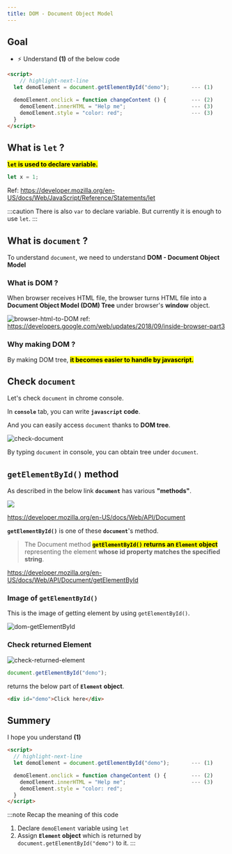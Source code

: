 ```yaml
---
title: DOM - Document Object Model
---
```


## Goal
- ⚡ Understand **(1)** of the below code

```html title="js-test1.html"
<script>
    // highlight-next-line
  let demoElement = document.getElementById("demo");       --- (1)

  demoElement.onclick = function changeContent () {        --- (2)
    demoElement.innerHTML = "Help me";                     --- (3)
    demoElement.style = "color: red";                      --- (3)
  }
</script>
```

## What is `let` ?
**<mark>`let` is used to declare variable.</mark>**

```js
let x = 1;
```

Ref: https://developer.mozilla.org/en-US/docs/Web/JavaScript/Reference/Statements/let

:::caution
There is also `var` to declare variable. But currently it is enough to use `let`.
:::


## What is `document` ?

To understand `document`, we need to understand **DOM - Document Object Model**


### What is DOM ?
When browser receives HTML file, the browser turns HTML file into a **Document Object Model (DOM) Tree** under browser's **window** object.

![browser-html-to-DOM](https://coderhackers-1304676641.cos.ap-tokyo.myqcloud.com/docs/img/2020-05-02-01-53-13.png)
ref: https://developers.google.com/web/updates/2018/09/inside-browser-part3

### Why making DOM ?
By making DOM tree, **<mark>it becomes easier to handle by javascript.</mark>**


## Check `document`
Let's check `document` in chrome console.

In **`console`** tab, you can write **`javascript` code**.

And you can easily access `document` thanks to **DOM tree**.

![check-document](https://coderhackers-1304676641.cos.ap-tokyo.myqcloud.com/docs/img/20200501_053737.gif)

By typing `document` in console, you can obtain tree under `document`.


## `getElementById()` method

As described in the below link **`document`** has various **"methods"**.

![](https://coderhackers-1304676641.cos.ap-tokyo.myqcloud.com/20200523_171309.gif)

https://developer.mozilla.org/en-US/docs/Web/API/Document

**`getElementById()`** is one of these **`document`**'s method.

> The Document method <mark>**`getElementById()` returns an `Element` object**</mark> representing the element **whose id property matches the specified string**. 

https://developer.mozilla.org/en-US/docs/Web/API/Document/getElementById

### Image of `getElementById()`
This is the image of getting element by using `getElementById()`.

![dom-getElementById](https://coderhackers-1304676641.cos.ap-tokyo.myqcloud.com/docs/img/2020-05-02-02-39-08.png)

### Check returned Element

![check-returned-element](https://coderhackers-1304676641.cos.ap-tokyo.myqcloud.com/docs/img/20200501_054401.gif)

```js
document.getElementById("demo");
```

returns the below part of **`Element` object**.

```html
<div id="demo">Click here</div>
```

## Summery
I hope you understand **(1)**

```html title="js-test1.html"
<script>
  // highlight-next-line
  let demoElement = document.getElementById("demo");       --- (1)

  demoElement.onclick = function changeContent () {        --- (2)
    demoElement.innerHTML = "Help me";                     --- (3)
    demoElement.style = "color: red";
  }
</script>
```
:::note Recap the meaning of this code
1. Declare `demoElement` variable using `let`
2. Assign **`Element` object** which is returned by `document.getElementById("demo")` to it.
:::